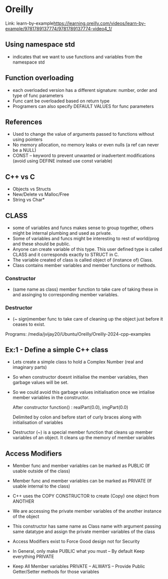 # Oreilly 
Link: learn-by-example<https://learning.oreilly.com/videos/learn-by-example/9781789137774/9781789137774-video4_1/>

## Using namespace std 
* indicates that we want to use functions and variables from the namespace std 

## Function overloading
* each overloaded version has a different signature: number, order and type of func parameters 
* Func cant be overloaded based on return type 
* Programers can also specify DEFAULT VALUES for func parameters 

## References
* Used to change the value of arguments passed to functions without using pointers
* No memory allocation, no memory leaks or even nulls (a ref can never be a NULL) 
* CONST – keyword to prevent unwanted or inadvertent modifications (avoid using DEFINE instead use const variable) 

## C++ vs C 
* Objects vs Structs 
* New/Delete vs Malloc/Free 
* String vs Char*  

## CLASS
* some  of  variables and funcs makes sense to group together, others might be internal plumbing and used as private. 
* Some of variables  and funcs might be interesting to rest of world/prog and these should be public. 
* Anyone can create variable of this type. This user defined type is called CLASS and it corresponds exactly to STRUCT in C. 
* The variable created of class is called object of (instance of) Class. 
* Class contains member variables and member functions or methods. 

### Constructor
* (same name as class) member function to take care of taking these in and assinging to corresponding member variables.

### Destructor
* (~ sign)member func to take care of cleaning up the object just before it ceases to exist.

Programs: /media/jvijay20/Ubuntu/Oreilly/Oreilly-2024-cpp-examples 

## Ex:1 - Define a simple C++ class 

* Lets create a simple class to hold a Complex Number (real and imaginary parts) 
* So when constructor doesnt initialise the member variables, then garbage values will be set. 
* So we could avoid this garbage values initialisation once we intialise member variables in the constructor. 

    After constructor function() : realPart(0.0), imgPart(0.0) 

    Delimited by colon and before start of curly braces along with initialisation of variables 

* Destructor (~) is a special member function that cleans up member variables of an object. 
    It cleans up the memory of member variables 

## Access Modifiers
* Member func and member variables can be marked as PUBLIC (If usable outside of the class) 
* Member func and member variables can be marked as PRIVATE (If usable internal to the class) 

* C++ uses the COPY CONSTRUCTOR to create (Copy) one object from ANOTHER 
* We are accessing the private member variables of the another instance of the object 
* This constructor has same name as Class name with argument passing same datatype and assign the private member variables of the class  
* Access Modifiers exist to Force Good design not for Security 
* In General, only make PUBLIC what you must – By default Keep everything PRIVATE 
* Keep All Member variables PRIVATE – ALWAYS – Provide Public Getter/Setter methods for those variables 

     

     

 

 